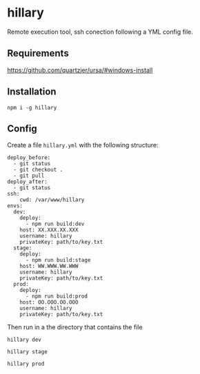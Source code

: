 # hillary

Remote execution tool, ssh conection following a YML config file.

## Requirements

https://github.com/quartzjer/ursa/#windows-install

## Installation

```
npm i -g hillary
```

## Config

Create a file ```hillary.yml``` with the following structure:

```
deploy_before:
  - git status
  - git checkout .
  - git pull
deploy_after:
  - git status
ssh:
    cwd: /var/www/hillary
envs:
  dev:
    deploy:
      - npm run build:dev
    host: XX.XXX.XX.XXX
    username: hillary
    privateKey: path/to/key.txt
  stage:
    deploy:
      - npm run build:stage
    host: WW.WWW.WW.WWW
    username: hillary
    privateKey: path/to/key.txt
  prod:
    deploy:
      - npm run build:prod
    host: OO.OOO.OO.OOO
    username: hillary
    privateKey: path/to/key.txt
```

Then run in a the directory that contains the file

```
hillary dev
```
```
hillary stage
```
```
hillary prod
```
